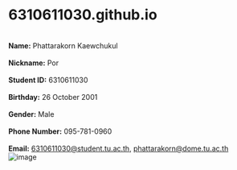 # 6310611030.github.io
<br>**Name:** Phattarakorn Kaewchukul<br/>
<br>**Nickname:** Por<br/>
<br>**Student ID:** 6310611030<br/>
<br>**Birthday:** 26 October 2001<br/>
<br>**Gender:** Male<br/>
<br>**Phone Number:** 095-781-0960<br/>
<br>**Email:** 6310611030@student.tu.ac.th, phattarakorn@dome.tu.ac.th<br/>
![image](https://drive.google.com/file/d/1oQaFtSwIpnFWpkUCM6AIpjHULb5DA5gk/view?usp=sharing)
